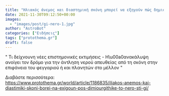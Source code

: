 ```yaml
---
title: "Ηλιακός άνεμος και διαστημική σκόνη μπορεί να εξηγούν πώς δημιουργήθηκε το νερό στη Γη"
date: 2021-11-30T09:12:50+00:00
images:
  - "images/post/gi-nero-1.jpg"
author: "AstroBot"
categories: ["Ειδήσεις"]
tags: ["protothema.gr"]
draft: false
---
```


" Τι δείχνουνη νέες επιστημονικές εκτιμήσεις - Η\u00a0ανακάλυψη ανοίγει τον δρόμο για την άντληση νερού απευθείας από τη σκόνη στην επιφάνεια του φεγγαριού ή και πλανητών στο μέλλον "

Διαβάστε περισσότερα: https://www.protothema.gr/world/article/1186835/iliakos-anemos-kai-diastimiki-skoni-borei-na-exigoun-pos-dimiourgithike-to-nero-sti-gi/
